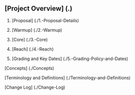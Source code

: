 ## [Project Overview] (.)

1. [Proposal] (./1.-Proposal-Details)

2. [Warmup] (./2.-Warmup)

3. [Core] (./3.-Core)

4. [Reach] (./4.-Reach)

5. [Grading and Key Dates] (./5.-Grading-Policy-and-Dates)

[Concepts] (./Concepts)

[Terminology and Definitions] (./Terminology-and-Definitions)

[Change Log] (./Change-Log)